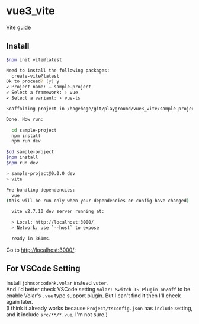 # vue3_vite

[Vite guide](https://vitejs.dev/guide/#scaffolding-your-first-vite-project)

## Install

```zsh
$npm init vite@latest

Need to install the following packages:
  create-vite@latest
Ok to proceed? (y) y
✔ Project name: … sample-project
✔ Select a framework: › vue
✔ Select a variant: › vue-ts

Scaffolding project in /hogehoge/git/playground/vue3_vite/sample-project...

Done. Now run:

  cd sample-project
  npm install
  npm run dev

$cd sample-project
$npm install
$npm run dev

> sample-project@0.0.0 dev
> vite

Pre-bundling dependencies:
  vue
(this will be run only when your dependencies or config have changed)

  vite v2.7.10 dev server running at:

  > Local: http://localhost:3000/
  > Network: use `--host` to expose

  ready in 361ms.

```

Go to [http://localhost:3000/](http://localhost:3000/):

## For VSCode Setting

Install `johnsoncodehk.volar` instead `vuter`.  
And I'd better check VSCode setting `Volar: Switch TS Plugin on/off` to be enable Volar's `.vue` type support plugin. But I can't find it then I'll check again later.  
(I think it already works because `Project/tsconfig.json` has `include` setting, and it include `src/**/*.vue`, I'm not sure.)
